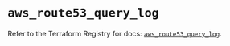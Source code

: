 # `aws_route53_query_log`

Refer to the Terraform Registry for docs: [`aws_route53_query_log`](https://registry.terraform.io/providers/hashicorp/aws/4.54.0/docs/resources/route53_query_log).
